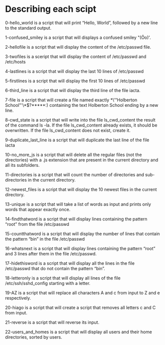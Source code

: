 # Describing each scipt
0-hello_world is a script that will print “Hello, World”, followed by a new line to the standard output.

1-confused_smiley is a script that will displays a confused smiley "(Ôo)'.

2-hellofile is a script that will display the content of the /etc/passwd file.

3-twofiles is a sceript that will display the content of /etc/passwd and /etc/hosts

4-lastlines is a script that will display the last 10 lines of /etc/passwd

5-firstlines is a script that will display the first 10 lines of /etc/passwd

6-third_line is a script that will display the third line of the file iacta.

7-file is a script that will create a file named exactly \*\\'"Holberton School"\'\\*$\?\*\*\*\*\*:) containing the text Holberton School ending by a new line.

8-cwd_state is a script that will write into the file ls_cwd_content the result of the command ls -la. If the file ls_cwd_content already exists, it should be overwritten. If the file ls_cwd_content does not exist, create it.

9-duplicate_last_line is a script that will duplicate the last line of the file iacta

10-no_more_js is a script that will delete all the regular files (not the directories) with a .js extension that are present in the current directory and all its subfolders.

11-directories is a script that will count the number of directories and sub-directories in the current directory.

12-newest_files is a script that will display the 10 newest files in the current directory.

13-unique is a script that will take a list of words as input and prints only words that appear exactly once.

14-findthatword is a script that will display lines containing the pattern “root” from the file /etc/passwd

15-countthatword is a script that will display the number of lines that contain the pattern “bin” in the file /etc/passwd

16-whatsnext is a script that will display lines containing the pattern “root” and 3 lines after them in the file /etc/passwd.

17-hidethisword is a script that will display all the lines in the file /etc/passwd that do not contain the pattern “bin”.

18-letteronly is a script that will display all lines of the file /etc/ssh/sshd_config starting with a letter.

19-AZ is a script that will replace all characters A and c from input to Z and e respectively.

20-hiago is a script that will create a script that removes all letters c and C from input.

21-reverse is a script that will reverse its input.

22-users_and_homes is a script that will display all users and their home directories, sorted by users.
